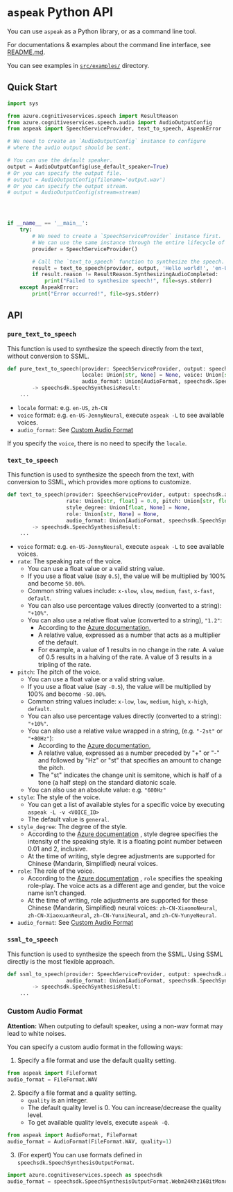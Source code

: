# `aspeak` Python API

You can use `aspeak` as a Python library, or as a command line tool.

For documentations & examples about the command line interface, see [README.md](README.md).

You can see examples in [`src/examples/`](src/examples) directory. 

## Quick Start

```python
import sys

from azure.cognitiveservices.speech import ResultReason
from azure.cognitiveservices.speech.audio import AudioOutputConfig
from aspeak import SpeechServiceProvider, text_to_speech, AspeakError

# We need to create an `AudioOutputConfig` instance to configure 
# where the audio output should be sent.

# You can use the default speaker.
output = AudioOutputConfig(use_default_speaker=True)
# Or you can specify the output file.
# output = AudioOutputConfig(filename='output.wav')
# Or you can specify the output stream.
# output = AudioOutputConfig(stream=stream)




if __name__ == '__main__':
    try:
        # We need to create a `SpeechServiceProvider` instance first.
        # We can use the same instance through the entire lifecycle of the application.
        provider = SpeechServiceProvider()

        # Call the `text_to_speech` function to synthesize the speech.
        result = text_to_speech(provider, output, 'Hello world!', 'en-US-JennyNeural')
        if result.reason != ResultReason.SynthesizingAudioCompleted:
            print("Failed to synthesize speech!", file=sys.stderr)
    except AspeakError:
        print("Error occurred!", file=sys.stderr)
```

## API

### `pure_text_to_speech`

This function is used to synthesize the speech directly from the text, without conversion to SSML.

```python
def pure_text_to_speech(provider: SpeechServiceProvider, output: speechsdk.audio.AudioOutputConfig, text: str,
                        locale: Union[str, None] = None, voice: Union[str, None] = None,
                        audio_format: Union[AudioFormat, speechsdk.SpeechSynthesisOutputFormat, None] = None) \
        -> speechsdk.SpeechSynthesisResult:
    ...
```
- `locale` format: e.g. `en-US`, `zh-CN`
- `voice` format: e.g. `en-US-JennyNeural`, execute `aspeak -L` to see available voices.
- `audio_format`: See [Custom Audio Format](#custom-audio-format)

If you specify the `voice`, there is no need to specify the `locale`.

### `text_to_speech`

This function is used to synthesize the speech from the text,
with conversion to SSML, which provides more options to customize.

```python
def text_to_speech(provider: SpeechServiceProvider, output: speechsdk.audio.AudioOutputConfig, text: str, voice: str,
                   rate: Union[str, float] = 0.0, pitch: Union[str, float] = 0.0, style: str = "general",
                   style_degree: Union[float, None] = None,
                   role: Union[str, None] = None,
                   audio_format: Union[AudioFormat, speechsdk.SpeechSynthesisOutputFormat, None] = None) \
        -> speechsdk.SpeechSynthesisResult:
    ...
```

- `voice` format: e.g. `en-US-JennyNeural`, execute `aspeak -L` to see available voices.
- `rate`: The speaking rate of the voice.
  - You can use a float value or a valid string value.
  - If you use a float value (say `0.5`), the value will be multiplied by 100% and become `50.00%`.
  - Common string values include: `x-slow`, `slow`, `medium`, `fast`, `x-fast`, `default`.
  - You can also use percentage values directly (converted to a string): `"+10%"`.
  - You can also use a relative float value (converted to a string), `"1.2"`: 
    - According to the [Azure documentation](https://docs.microsoft.com/en-us/azure/cognitive-services/speech-service/speech-synthesis-markup?tabs=csharp#adjust-prosody),
    - A relative value, expressed as a number that acts as a multiplier of the default. 
    - For example, a value of 1 results in no change in the rate. A value of 0.5 results in a halving of the rate. A value of 3 results in a tripling of the rate.
- `pitch`: The pitch of the voice.
  - You can use a float value or a valid string value.
  - If you use a float value (say `-0.5`), the value will be multiplied by 100% and become `-50.00%`.
  - Common string values include: `x-low`, `low`, `medium`, `high`, `x-high`, `default`.
  - You can also use percentage values directly (converted to a string): `"+10%"`.
  - You can also use a relative value wrapped in a string, (e.g. `"-2st"` or `"+80Hz"`): 
    - According to the [Azure documentation](https://docs.microsoft.com/en-us/azure/cognitive-services/speech-service/speech-synthesis-markup?tabs=csharp#adjust-prosody),
    - A relative value, expressed as a number preceded by "+" or "-" and followed by "Hz" or "st" that specifies an amount to change the pitch.
    - The "st" indicates the change unit is semitone, which is half of a tone (a half step) on the standard diatonic scale.
  - You can also use an absolute value: e.g. `"600Hz"`
- `style`: The style of the voice.
  - You can get a list of available styles for a specific voice by executing `aspeak -L -v <VOICE_ID>`
  - The default value is `general`.
- `style_degree`: The degree of the style.
  - According to the
[Azure documentation](https://docs.microsoft.com/en-us/azure/cognitive-services/speech-service/speech-synthesis-markup?tabs=csharp#adjust-speaking-styles)
, style degree specifies the intensity of the speaking style.
It is a floating point number between 0.01 and 2, inclusive.
  - At the time of writing, style degree adjustments are supported for Chinese (Mandarin, Simplified) neural voices.
- `role`: The role of the voice.
  - According to the
[Azure documentation](https://docs.microsoft.com/en-us/azure/cognitive-services/speech-service/speech-synthesis-markup?tabs=csharp#adjust-speaking-styles)
, `role` specifies the speaking role-play. The voice acts as a different age and gender, but the voice name isn't
changed.
  - At the time of writing, role adjustments are supported for these Chinese (Mandarin, Simplified) neural voices:
`zh-CN-XiaomoNeural`, `zh-CN-XiaoxuanNeural`, `zh-CN-YunxiNeural`, and `zh-CN-YunyeNeural`.
- `audio_format`: See [Custom Audio Format](#custom-audio-format)


### `ssml_to_speech`

This function is used to synthesize the speech from the SSML. Using SSML directly is the most flexible approach.

```python
def ssml_to_speech(provider: SpeechServiceProvider, output: speechsdk.audio.AudioOutputConfig, ssml: str,
                   audio_format: Union[AudioFormat, speechsdk.SpeechSynthesisOutputFormat, None]) \
        -> speechsdk.SpeechSynthesisResult:
    ...
```

### Custom Audio Format

**Attention:** When outputing to default speaker, using a non-wav format may lead to white noises.

You can specify a custom audio format in the following ways:

1. Specify a file format and use the default quality setting.
```python
from aspeak import FileFormat
audio_format = FileFormat.WAV
```

2. Specify a file format and a quality setting.
   - `quality` is an integer.
   - The default quality level is 0. You can increase/decrease the quality level.
   - To get available quality levels, execute `aspeak -Q`.
```python
from aspeak import AudioFormat, FileFormat
audio_format = AudioFormat(FileFormat.WAV, quality=1)
```

3. (For expert) You can use formats defined in `speechsdk.SpeechSynthesisOutputFormat`.
```python
import azure.cognitiveservices.speech as speechsdk
audio_format = speechsdk.SpeechSynthesisOutputFormat.Webm24Khz16BitMonoOpus
```

